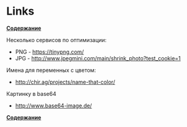 
# Links
**[Содержание](https://github.com/EvgeniyPolovniy/fron_end_book)**

Несколько сервисов по оптимизации:
- PNG - https://tinypng.com/
- JPG - http://www.jpegmini.com/main/shrink_photo?test_cookie=1

Имена для переменных с цветом:
- http://chir.ag/projects/name-that-color/

Картинку в base64
- http://www.base64-image.de/

**[Содержание](https://github.com/EvgeniyPolovniy/fron_end_book)**